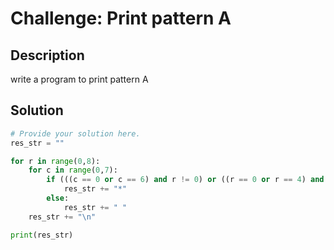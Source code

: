 # Challenge: Print pattern A

## Description

write a program to print pattern A

## Solution

```python
# Provide your solution here.
res_str = ""

for r in range(0,8):
    for c in range(0,7):
        if (((c == 0 or c == 6) and r != 0) or ((r == 0 or r == 4) and (c >= 1 and c <= 5))):
            res_str += "*"
        else:
            res_str += " "
    res_str += "\n"

print(res_str)
